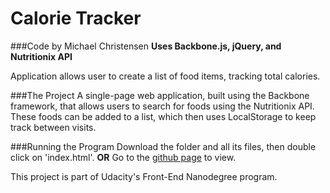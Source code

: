 # Calorie Tracker
###Code by Michael Christensen
**Uses Backbone.js, jQuery, and Nutritionix API**

Application allows user to create a list of food items, tracking total calories.

###The Project
A single-page web application, built using the Backbone framework, that allows users to search for foods using the Nutritionix API.  These foods can be added to a list, which then uses LocalStorage to keep track between visits.

###Running the Program
Download the folder and all its files, then double click on 'index.html'.
**OR**
Go to the [github page](http://christensenmichael0.github.io/healthtracker/) to view.

This project is part of Udacity's Front-End Nanodegree program.
